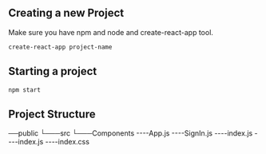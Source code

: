 ## Creating a new Project

Make sure you have npm and node and create-react-app tool.

````
create-react-app project-name
````
## Starting a project

```
npm start
```
## Project Structure
──public
└───src
    └───Components
    ----App.js
    ----SignIn.js
    ----index.js
----index.js
----index.css    